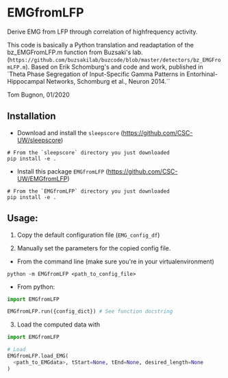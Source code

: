 # EMGfromLFP

Derive EMG from LFP through correlation of highfrequency activity.

This code is basically a Python translation and readaptation of the
bz_EMGFromLFP.m function from Buzsaki's lab.
(`https://github.com/buzsakilab/buzcode/blob/master/detectors/bz_EMGFromLFP.m`).
Based on Erik Schomburg's and code and work, published in `Theta Phase
Segregation of Input-Specific Gamma Patterns in Entorhinal-Hippocampal Networks,
Schomburg et al., Neuron 2014.``


Tom Bugnon, 01/2020


## Installation

- Download and install the `sleepscore` (<https://github.com/CSC-UW/sleepscore>)

```
# From the `sleepscore` directory you just downloaded
pip install -e .
```

- Install this package `EMGfromLFP` (<https://github.com/CSC-UW/EMGfromLFP>)

```
# From the `EMGfromLFP` directory you just downloaded
pip install -e .
```

## Usage:


1.  Copy the default configuration file (`EMG_config_df`)

2.  Manually set the parameters for the copied config file. 


- From the command line (make sure you're in your virtualenvironment)
  
`python -m EMGfromLFP <path_to_config_file>`

- From python:

```python
import EMGfromLFP

EMGfromLFP.run({config_dict}) # See function docstring
```

3. Load the computed data with

```python
import EMGfromLFP

# Load
EMGfromLFP.load_EMG(
  <path_to_EMGdata>, tStart=None, tEnd=None, desired_length=None
)
```
